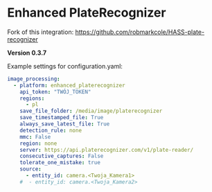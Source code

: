 # Enhanced PlateRecognizer

Fork of this integration: https://github.com/robmarkcole/HASS-plate-recognizer

**Version 0.3.7**

Example settings for configuration.yaml:

```yaml
image_processing:
  - platform: enhanced_platerecognizer
    api_token: "TWÓJ_TOKEN"
    regions:
      - pl
    save_file_folder: /media/image/platerecognizer
    save_timestamped_file: True
    always_save_latest_file: True
    detection_rule: none
    mmc: False
    region: none
    server: https://api.platerecognizer.com/v1/plate-reader/
    consecutive_captures: False
    tolerate_one_mistake: true
    source:
      - entity_id: camera.<Twoja_Kamera1>
    #  - entity_id: camera.<Twoja_Kamera2>
```